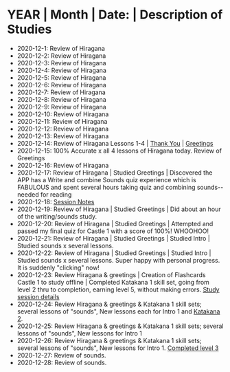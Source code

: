 # YEAR | Month | Date: | Description of Studies
* 2020-12-1: Review of Hiragana<br>
* 2020-12-2: Review of Hiragana<br>
* 2020-12-3: Review of Hiragana<br>
* 2020-12-4: Review of Hiragana<br>
* 2020-12-5: Review of Hiragana<br>
* 2020-12-6: Review of Hiragana<br>
* 2020-12-7: Review of Hiragana<br>
* 2020-12-8: Review of Hiragana<br>
* 2020-12-9: Review of Hiragana<br>
* 2020-12-10: Review of Hiragana<br>
* 2020-12-11: Review of Hiragana<br>
* 2020-12-12: Review of Hiragana<br>
* 2020-12-13: Review of Hiragana<br>
* 2020-12-14: Review of Hiragana Lessons 1-4 | [Thank You](https://github.com/EO4wellness/T-I-L/blob/main/polyglot/japon%C3%A9s/thank-you-forms.md) | [Greetings](https://github.com/EO4wellness/T-I-L/blob/main/polyglot/japon%C3%A9s/greetings.md) <br>
* 2020-12-15: 100% Accurate x all 4 lessons of Hiragana today. Review of Greetings<br>
* 2020-12-16: Review of Hiragana <br>
* 2020-12-17: Review of Hiragana | Studied Greetings | Discovered the APP has a Write and combine Sounds quiz experience which is FABULOUS and spent several hours taking quiz and combining sounds--needed for reading <br>
* 2020-12-18: [Session Notes](https://github.com/EO4wellness/T-I-L/tree/main/polyglot/japon%C3%A9s/study-session-notes/2020)<br>
* 2020-12-19: Review of Hiragana | Studied Greetings | Did about an hour of the writing/sounds study. <br>
* 2020-12-20: Review of Hiragana | Studied Greetings | Attempted and passed my final quiz for Castle 1 with a score of 100%!  WHOOHOO! <br>
* 2020-12-21: Review of Hiragana | Studied Greetings | Studied Intro | Studied sounds x several lessons. <br>
* 2020-12-22: Review of Hiragana | Studied Greetings | Studied Intro | Studied sounds x several lessons. Super happy with personal progress.  It is suddenly "clicking" now!  <br> 
* 2020-12-23: Review Hiragana & greetings | Creation of Flashcards Castle 1 to study offline | Completed Katakana 1 skill set, going from level 2 thru to completion, earning level 5, without making errors. [Study session details](https://github.com/EO4wellness/T-I-L/blob/main/polyglot/japon%C3%A9s/Castle-1/2020-12-23-study-session.md)
* 2020-12-24: Review Hiragana & greetings & Katakana 1 skill sets; several lessons of "sounds", New lessons each for Intro 1 and [Katakana 2](https://github.com/EO4wellness/T-I-L/blob/main/polyglot/japon%C3%A9s/Castle-1/2020-12-24-earned-Castle1-Katakana2-Level3.png).  
* 2020-12-25: Review Hiragana & greetings & Katakana 1 skill sets; several lessons of "sounds", New lessons for Intro 1 
* 2020-12-26: Review Hiragana & greetings & Katakana 1 skill sets; several lessons of "sounds", New lessons for Intro 1. [Completed level 3](https://github.com/EO4wellness/T-I-L/blob/main/polyglot/japon%C3%A9s/images/Castle1/2020-12-26-castle1-level4-intro1.png)
* 2020-12-27: Review of sounds. 
* 2020-12-28: Review of sounds. 
